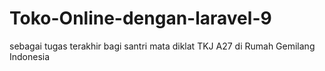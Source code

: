 # Toko-Online-dengan-laravel-9
sebagai tugas terakhir bagi santri mata diklat TKJ A27 di Rumah Gemilang Indonesia
